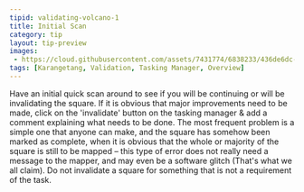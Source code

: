```yaml
---
tipid: validating-volcano-1
title: Initial Scan
category: tip
layout: tip-preview
images:
 - https://cloud.githubusercontent.com/assets/7431774/6838233/436de6dc-d32c-11e4-8498-98ad7e6887fc.gif
tags: [Karangetang, Validation, Tasking Manager, Overview]
---
```


Have an initial quick scan around to see if you will be continuing or will be invalidating the square. If it is obvious that major improvements need to be made, click on the 'invalidate' button on the tasking manager & add a comment explaining what needs to be done. The most frequent problem is a simple one that anyone can make, and the square has somehow been marked as complete, when it is obvious that the whole or majority of the square is still to be mapped – this type of error does not really need a message to the mapper, and may even be a software glitch (That's what we all claim). Do not invalidate a square for something that is not a requirement of the task.
